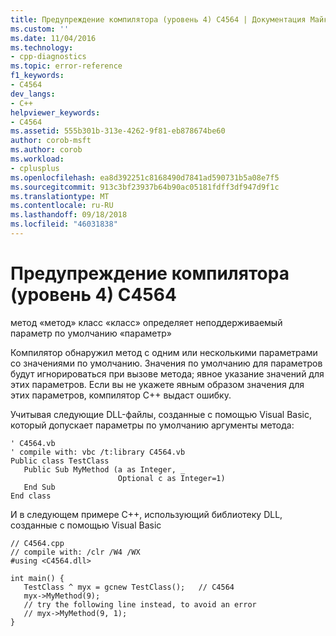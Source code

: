 ```yaml
---
title: Предупреждение компилятора (уровень 4) C4564 | Документация Майкрософт
ms.custom: ''
ms.date: 11/04/2016
ms.technology:
- cpp-diagnostics
ms.topic: error-reference
f1_keywords:
- C4564
dev_langs:
- C++
helpviewer_keywords:
- C4564
ms.assetid: 555b301b-313e-4262-9f81-eb878674be60
author: corob-msft
ms.author: corob
ms.workload:
- cplusplus
ms.openlocfilehash: ea8d392251c8168490d7841ad590731b5a08e7f5
ms.sourcegitcommit: 913c3bf23937b64b90ac05181fdff3df947d9f1c
ms.translationtype: MT
ms.contentlocale: ru-RU
ms.lasthandoff: 09/18/2018
ms.locfileid: "46031838"
---
```

# <a name="compiler-warning-level-4-c4564"></a>Предупреждение компилятора (уровень 4) C4564

метод «метод» класс «класс» определяет неподдерживаемый параметр по умолчанию «параметр»

Компилятор обнаружил метод с одним или несколькими параметрами со значениями по умолчанию. Значения по умолчанию для параметров будут игнорироваться при вызове метода; явное указание значений для этих параметров. Если вы не укажете явным образом значения для этих параметров, компилятор C++ выдаст ошибку.

Учитывая следующие DLL-файлы, созданные с помощью Visual Basic, который допускает параметры по умолчанию аргументы метода:

```
' C4564.vb
' compile with: vbc /t:library C4564.vb
Public class TestClass
   Public Sub MyMethod (a as Integer, _
                        Optional c as Integer=1)
   End Sub
End class
```

И в следующем примере C++, использующий библиотеку DLL, созданные с помощью Visual Basic

```
// C4564.cpp
// compile with: /clr /W4 /WX
#using <C4564.dll>

int main() {
   TestClass ^ myx = gcnew TestClass();   // C4564
   myx->MyMethod(9);
   // try the following line instead, to avoid an error
   // myx->MyMethod(9, 1);
}
```